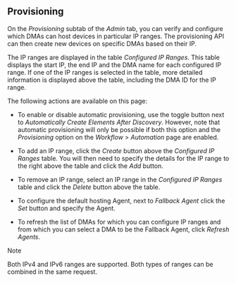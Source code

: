 ## Provisioning

On the *Provisioning* subtab of the *Admin* tab, you can verify and configure which DMAs can host devices in particular IP ranges. The provisioning API can then create new devices on specific DMAs based on their IP.

The IP ranges are displayed in the table *Configured IP Ranges*. This table displays the start IP, the end IP and the DMA name for each configured IP range. If one of the IP ranges is selected in the table, more detailed information is displayed above the table, including the DMA ID for the IP range.

The following actions are available on this page:

- To enable or disable automatic provisioning, use the toggle button next to *Automatically Create Elements After Discovery*. However, note that automatic provisioning will only be possible if both this option and the *Provisioning* option on the *Workflow* > *Automation* page are enabled.

- To add an IP range, click the *Create* button above the *Configured IP Ranges* table. You will then need to specify the details for the IP range to the right above the table and click the *Add* button.

- To remove an IP range, select an IP range in the *Configured IP Ranges* table and click the *Delete* button above the table.

- To configure the default hosting Agent, next to *Fallback Agent* click the *Set* button and specify the Agent.

- To refresh the list of DMAs for which you can configure IP ranges and from which you can select a DMA to be the Fallback Agent, click *Refresh Agents*.

> [!NOTE]
> Both IPv4 and IPv6 ranges are supported. Both types of ranges can be combined in the same request.
>
